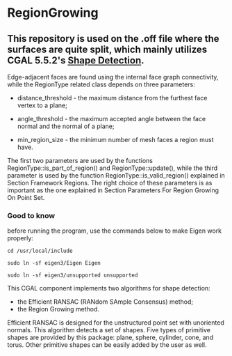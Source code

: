 # RegionGrowing

## This repository is used on the .off file where the surfaces are quite split, which mainly utilizes CGAL 5.5.2's [Shape Detection](https://doc.cgal.org/latest/Shape_detection/index.html).


Edge-adjacent faces are found using the internal face graph connectivity, while the RegionType related class depends on three parameters:

- distance_threshold - the maximum distance from the furthest face vertex to a plane;

- angle_threshold - the maximum accepted angle between the face normal and the normal of a plane;

- min_region_size - the minimum number of mesh faces a region must have.

The first two parameters are used by the functions RegionType::is_part_of_region() and RegionType::update(), while the third parameter is used by the function RegionType::is_valid_region() explained in Section Framework Regions. The right choice of these parameters is as important as the one explained in Section Parameters For Region Growing On Point Set.


### Good to know
before running the program, use the commands below to make Eigen work properly:

```cd /usr/local/include```

```sudo ln -sf eigen3/Eigen Eigen```

```sudo ln -sf eigen3/unsupported unsupported```


This CGAL component implements two algorithms for shape detection:

- the Efficient RANSAC (RANdom SAmple Consensus) method;
- the Region Growing method.

Efficient RANSAC is designed for the unstructured point set with unoriented normals. This algorithm detects a set of shapes. Five types of primitive shapes are provided by this package: plane, sphere, cylinder, cone, and torus. Other primitive shapes can be easily added by the user as well.
